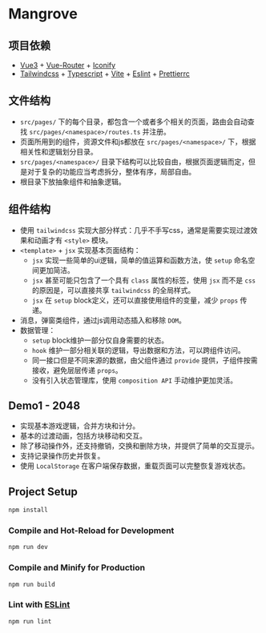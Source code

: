 # Mangrove

## 项目依赖

- [Vue3](https://vuejs.org/) + [Vue-Router](https://router.vuejs.org/) + [Iconify](https://icon-sets.iconify.design/)
- [Tailwindcss](https://tailwindcss.com/) + [Typescript](https://www.typescriptlang.org/) + [Vite](!) + [Eslint](!) + [Prettierrc](!)

## 文件结构

- `src/pages/` 下的每个目录，都包含一个或者多个相关的页面，路由会自动查找 `src/pages/<namespace>/routes.ts` 并注册。
- 页面所用到的组件，资源文件和js都放在 `src/pages/<namespace>/` 下，根据相关性和逻辑划分目录。
- `src/pages/<namespace>/` 目录下结构可以比较自由，根据页面逻辑而定，但是对于复杂的功能应当考虑拆分，整体有序，局部自由。
- 根目录下放抽象组件和抽象逻辑。

## 组件结构

- 使用 `tailwindcss` 实现大部分样式：几乎不手写css，通常是需要实现过渡效果和动画才有 `<style>` 模块。
- `<template>` + `jsx` 实现基本页面结构：
  - `jsx` 实现一些简单的ui逻辑，简单的值运算和函数方法，使 `setup` 命名空间更加简洁。
  - `jsx` 甚至可能只包含了一个具有 `class` 属性的标签，使用 `jsx` 而不是 `css` 的原因是，可以直接共享 `tailwindcss` 的全局样式。
  - `jsx` 在 `setup` block定义，还可以直接使用组件的变量，减少 `props` 传递。
- 消息，弹窗类组件，通过js调用动态插入和移除 `DOM`。
- 数据管理：
  - `setup` block维护一部分仅自身需要的状态。
  - `hook` 维护一部分相关联的逻辑，导出数据和方法，可以跨组件访问。
  - 同一接口但是不同来源的数据，由父组件通过 `provide` 提供，子组件按需接收，避免层层传递 `props`。
  - 没有引入状态管理库，使用 `composition API` 手动维护更加灵活。

## Demo1 - 2048

- 实现基本游戏逻辑，合并方块和计分。
- 基本的过渡动画，包括方块移动和交互。
- 除了移动操作外，还支持撤销，交换和删除方块，并提供了简单的交互提示。
- 支持记录操作历史并恢复。
- 使用 `LocalStorage` 在客户端保存数据，重载页面可以完整恢复游戏状态。

## Project Setup

```sh
npm install
```

### Compile and Hot-Reload for Development

```sh
npm run dev
```

### Compile and Minify for Production

```sh
npm run build
```

### Lint with [ESLint](https://eslint.org/)

```sh
npm run lint
```
